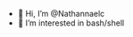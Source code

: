 - 👋 Hi, I’m @Nathannaelc
- 👀 I’m interested in bash/shell

<!---
Nathannaelc/Nathannaelc is a ✨ special ✨ repository because its `README.md` (this file) appears on your GitHub profile.
You can click the Preview link to take a look at your changes.
--->
